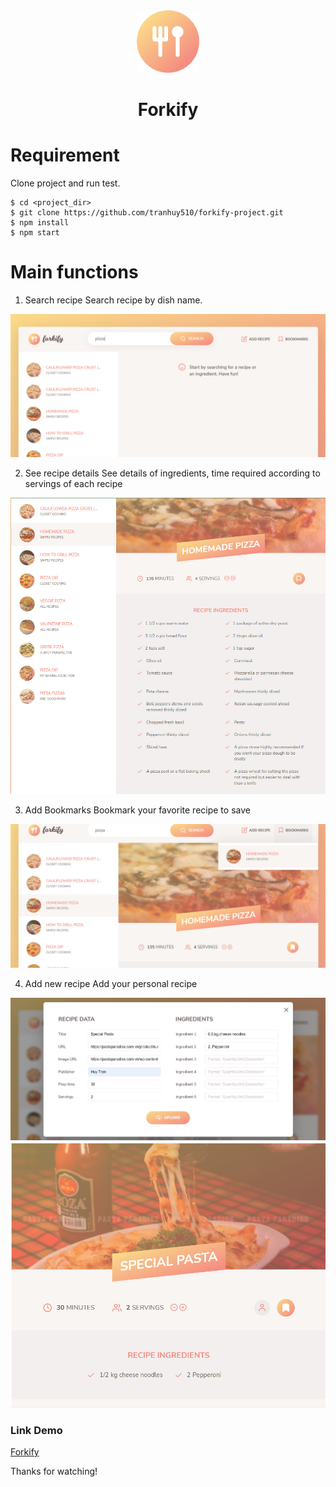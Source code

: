 <div align='center'>
<a href="#" target="_blank">
  <img src="./src/img/favicon.png" width="100" alt="tranhuy510-github" />
</a>
<h1>Forkify</h1>
</div>

# Requirement

Clone project and run test.

```
$ cd <project_dir>
$ git clone https://github.com/tranhuy510/forkify-project.git
$ npm install
$ npm start
```

# Main functions

1. Search recipe
Search recipe by dish name.
<a href="#" target="_blank">
<img src="./src/img/search-recipe.png" />
</a>

2. See recipe details
See details of ingredients, time required according to servings of each recipe
<a href="#" target="_blank">
<img src="./src/img/view-recipe.png" />
</a>

3. Add Bookmarks
Bookmark your favorite recipe to save
<a href="#" target="_blank">
<img src="./src/img/add-bookmark.png" />
</a>

4. Add new recipe
Add your personal recipe
<a href="#" target="_blank">
<img src="./src/img/add-recipe.png" />
</a>
<a href="#" target="_blank">
<img src="./src/img/recipe-own.png" />
</a>

### Link Demo

[Forkify](https://forkify-huytran.netlify.app/)

Thanks for watching!
